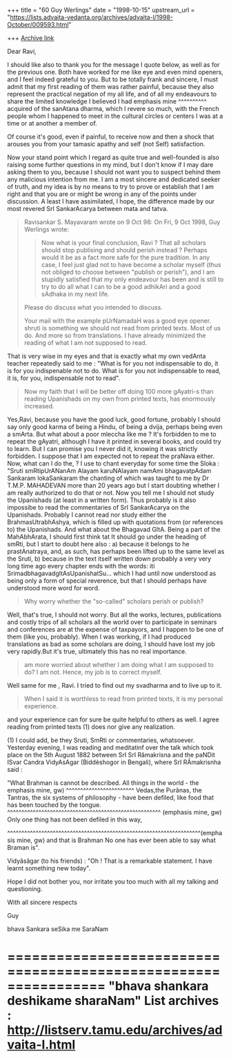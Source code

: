 +++
title = "60 Guy Werlings"
date = "1998-10-15"
upstream_url = "https://lists.advaita-vedanta.org/archives/advaita-l/1998-October/009593.html"

+++
[Archive link](https://lists.advaita-vedanta.org/archives/advaita-l/1998-October/009593.html)

Dear Ravi,

I should like also to thank you for the message I quote below, as well
as for the previous one. Both have worked for me like eye and even mind
openers, and I feel indeed grateful to you. But to be totally frank and
sincere, I must admit that my first reading of them was rather painful,
because they also represent the practical negation of my all life, and
of all my endeavours to share the limited knowledge I believed I had
                                      emphasis mine ^^^^^^^^^^
acquired of the sanAtana dharma, which I revere so much,  with the
French people whom I happened to meet in the cultural circles or centers
I was at a time or at another a member of.

Of course it's good, even if painful, to receive now and then a shock
that arouses you from your tamasic apathy and self (not Self)
satisfaction.

Now your stand point which I regard as quite true and well-founded is
also raising some further questions in my mind, but I don't know if I
may dare asking them to you, because I should not want you to suspect
behind them any malicious intention from me. I am a most sincere and
dedicated seeker of truth, and my idea is by no means to try to prove or
establish that I am right and that you are or might be wrong in any of
the points under discussion. A least I have assimilated, I hope, the
difference made by our most revered SrI SankarAcarya between mata and
tatva.


>Ravisankar S. Mayavaram wrote on 9 Oct 98:
> On Fri, 9 Oct 1998, Guy Werlings wrote:
> >
> > Now what is your final conclusion, Ravi ? That all scholars should stop
> > publising and should perish instead ? Perhaps would it be as a fact more
> > safe for the pure tradition. In any case, I feel just glad not to have
> > become a scholar myself (thus not obliged to choose between "publish or
> > perish"), and I am stupidly satisfied that my only endeavour has been
> > and is still to try to do all what I can to be a good adhikAri and a
> > good sAdhaka in my next life.
>
> Please do discuss what you intended to discuss.
>
> Your mail with the example pUrNamadaH  was a good eye opener.
> shruti is something we should not read from printed texts. Most
> of us do. And more so from translations. I have already minimized
> the reading of what I am not supposed to read.

That is very wise in my eyes and that is exactly what my own vedAnta
teacher repeatedly said to me : "What is for you not indispensable to
do, it is for you indispenable not to do. What  is for you not
indispensable to read, it is, for you, indispensable not to read".

> Now my faith that
> I will be better off doing 100 more gAyatri-s than reading
> Upanishads on my own from printed texts, has enormously
> increased.

Yes,Ravi, because you have the good luck, good fortune, probably  I
should say only good karma of being a Hindu, of being a dvija, perhaps
being even a smArta. But what about a poor mleccha like me ? It's
forbidden to me to repeat the gAyatri, although I have it printed in
several books, and could try to learn. But I can promise you I never did
it, knowing it was strictly forbidden.
I suppose that I am expected not to repeat the praNava either.
Now, what can I do the, ? I use to chant everyday for some time the
Sloka :
"Sruti smRtipUrANanAm Alayam karuNAlayam
namAmi bhagavatpAdam Sankaram lokaSankaram
the chanting  of which was taught to me by Dr T.M.P. MAHADEVAN more than
20 years ago but I start doubting whether I am really authorized to do
that or not.
Now you tell me I should not study the Upanishads (at least in a written
form). Thus probably is it also impossibe to read the commentaries of
SrI SankarAcarya on the Upanishads. Probably I cannot read nor study
either the BrahmasUtrabhAshya, which is filled up with quotations from
(or references to) the Upanishads. And what about the Bhagavad GItA.
Being a part of the MahAbhArata,  I should first think tat It should go
under the heading of smRti, but I start to doubt here also :
a) because it belongs to he prastAnatraya, and, as such, has perhaps
been lifted up to the same level as the Sruti,
b) because in the text itself written down probably a  very very long
time ago every chapter ends with the words:
 iti SrimadbhagavadgItAsUpanishatSu...
which I had until now understood as being only a form of special
reverence, but that I should perhaps have understood more word for word.

> Why worry whether the "so-called" scholars perish or publish?

Well, that's true, I should not worry. But all the works, lectures,
publications and costly trips of all scholars all the world over to
participate in seminars and conferences are at the expense of taxpayors,
and I happen to be one of them (like you, probably). When I was working,
if I had  produced translations as bad  as some scholars are doing, I
should have lost my job very rapidly.But it's true, ultimately this has
no real importance.

> am more worried about whether I am doing what I am supposed to
> do? I am not. Hence, my job is to correct myself.

 Well same for me , Ravi. I tried to find out my svadharma and to live
up to it.


> When I said it
> is worthless to read from printed texts, it is my personal
> experience.

and your experience can for sure be quite helpful to others as well. I
agree  reading from printed texts (1) does nor give any realization.

(1) I could add, be they Sruti, SmRti or commentaries, whatsoever.
Yesterday evening, I was reading and meditatinf over the talk which took
place on the 5th August 1882 between SrI SrI Râmakrisna and the paNDit
ISvar Candra VidyAsAgar (Biddèshogor in Bengali), where SrI RÂmakrisnha
said :

"What Brahman is cannot be described. All things in the world - the
emphasis mine, gw)                    ^^^^^^^^^^^^^^^^^^^^^^^^
Vedas,the Purânas, the Tantras, the six systems of philosophy - have
been defiled, like food that has been touched by the tongue.
     ^^^^^^^^^^^^^^^^^^^^^^^^^^^^^^^^^^^^^^^^^^^^^^^^^^^^^^
(emphasis mine, gw) Only one thing has not been defiled in this way,

^^^^^^^^^^^^^^^^^^^^^^^^^^^^^^^^^^^^^^^^^^^^^^^^^^^^^^^^^^^^^^^^^^^^(emphasis mine, gw) and that is Brahman No one has ever been able to say
what Braman is".

Vidyâsâgar (to his friends) : "Oh ! That is a remarkable statement. I
have learnt something new today".

Hope I did not bother you, nor irritate you too much with all my talking
and questioning.

With all  sincere respects

Guy

bhava Sankara seSika me SaraNam

================================================================
"bhava shankara deshikame sharaNam"
List archives : http://listserv.tamu.edu/archives/advaita-l.html
================================================================


